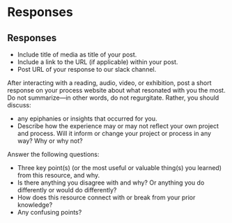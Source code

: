 # Responses

## Responses

* Include title of media as title of your post.
* Include a link to the URL \(if applicable\) within your post.
* Post URL of your response to our slack channel.

After interacting with a reading, audio, video, or exhibition, post a short response on your process website about what resonated with you the most. Do not summarize—in other words, do not regurgitate. Rather, you should discuss:

* any epiphanies or insights that occurred for you. 
* Describe how the experience may or may not reflect your own project and process. Will it inform or change your project or process in any way? Why or why not?

Answer the following questions:

* Three key point\(s\) \(or the most useful or valuable thing\(s\) you learned\) from this resource, and why.
* Is there anything you disagree with and why? Or anything you do differently or would do differently?
* How does this resource connect with or break from your prior knowledge? 
* Any confusing points?

